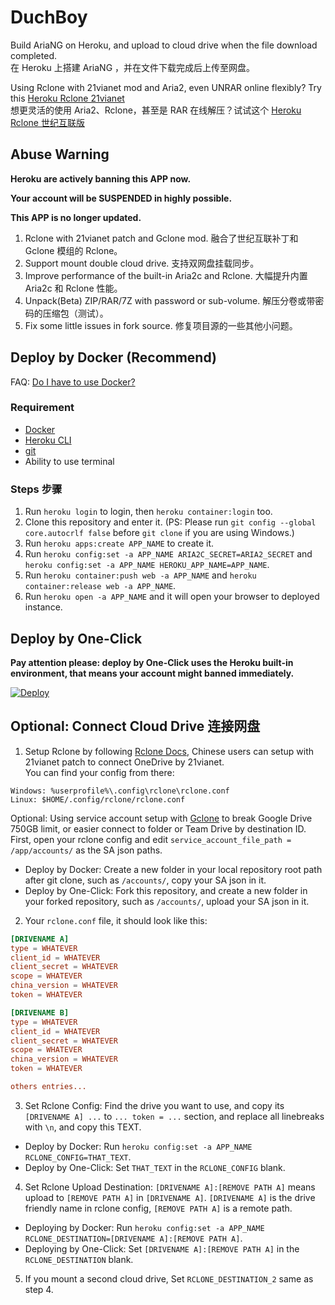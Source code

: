 # DuchBoy
Build AriaNG on Heroku, and upload to cloud drive when the file download completed.<br>
在 Heroku 上搭建 AriaNG ，并在文件下载完成后上传至网盘。

Using Rclone with 21vianet mod and Aria2, even UNRAR online flexibly? Try this [Heroku Rclone 21vianet](https://github.com/xinxin8816/heroku-rclone-21vianet)<br>
想更灵活的使用 Aria2、Rclone，甚至是 RAR 在线解压？试试这个 [Heroku Rclone 世纪互联版](https://github.com/xinxin8816/heroku-rclone-21vianet)

## Abuse Warning 

**Heroku are actively banning this APP now.**<br>

**Your account will be SUSPENDED in highly possible.**<br>

**This APP is no longer updated.**<br>

1. Rclone with 21vianet patch and Gclone mod. 融合了世纪互联补丁和 Gclone 模组的 Rclone。
2. Support mount double cloud drive. 支持双网盘挂载同步。
3. Improve performance of the built-in Aria2c and Rclone. 大幅提升内置 Aria2c 和 Rclone 性能。
4. Unpack(Beta) ZIP/RAR/7Z with password or sub-volume. 解压分卷或带密码的压缩包（测试）。
5. Fix some little issues in fork source. 修复项目源的一些其他小问题。

## Deploy by Docker (Recommend)

FAQ: [Do I have to use Docker?](#do-i-have-to-use-docker)

### Requirement 

* [Docker](https://www.docker.com/)
* [Heroku CLI](https://devcenter.heroku.com/articles/heroku-cli)
* [git](https://git-scm.com/)
* Ability to use terminal

### Steps 步骤

1. Run `heroku login` to login, then `heroku container:login` too.
2. Clone this repository and enter it. (PS: Please run `git config --global core.autocrlf false` before `git clone` if you are using Windows.)
3. Run `heroku apps:create APP_NAME` to create it.
4. Run `heroku config:set -a APP_NAME ARIA2C_SECRET=ARIA2_SECRET` and `heroku config:set -a APP_NAME HEROKU_APP_NAME=APP_NAME`.
5. Run `heroku container:push web -a APP_NAME` and `heroku container:release web -a APP_NAME`.
6. Run `heroku open -a APP_NAME` and it will open your browser to deployed instance. 

## Deploy by One-Click

**Pay attention please: deploy by One-Click uses the Heroku built-in environment, that means your account might banned immediately.**

[![Deploy](https://www.herokucdn.com/deploy/button.svg)](https://heroku.com/deploy)

## Optional: Connect Cloud Drive 连接网盘

1. Setup Rclone by following [Rclone Docs](https://rclone.org/docs/), Chinese users can setup with 21vianet patch to connect OneDrive by 21vianet.<br> 
You can find your config from there:

```
Windows: %userprofile%\.config\rclone\rclone.conf
Linux: $HOME/.config/rclone/rclone.conf
```
Optional: Using service account setup with [Gclone](https://github.com/donwa/gclone) to break Google Drive 750GB limit, or easier connect to folder or Team Drive by destination ID. First, open your rclone config and edit `service_account_file_path = /app/accounts/` as the SA json paths.

* Deploy by Docker: Create a new folder in your local repository root path after git clone, such as `/accounts/`, copy your SA json in it.<br>
* Deploy by One-Click: Fork this repository, and create a new folder in your forked repository, such as `/accounts/`, upload your SA json in it. 

2. Your `rclone.conf` file, it should look like this:

```conf
[DRIVENAME A]
type = WHATEVER
client_id = WHATEVER
client_secret = WHATEVER
scope = WHATEVER
china_version = WHATEVER
token = WHATEVER

[DRIVENAME B]
type = WHATEVER
client_id = WHATEVER
client_secret = WHATEVER
scope = WHATEVER
china_version = WHATEVER
token = WHATEVER

others entries...
```

3. Set Rclone Config: Find the drive you want to use, and copy its `[DRIVENAME A] ...` to  `... token = ...` section, and replace all linebreaks with `\n`, and copy this TEXT.

* Deploy by Docker: Run `heroku config:set -a APP_NAME RCLONE_CONFIG=THAT_TEXT`.<br>
* Deploy by One-Click: Set `THAT_TEXT` in the `RCLONE_CONFIG` blank.

4. Set Rclone Upload Destination: `[DRIVENAME A]:[REMOVE PATH A]` means upload to `[REMOVE PATH A]` in `[DRIVENAME A]`. `[DRIVENAME A]` is the drive friendly name in rclone config, `[REMOVE PATH A]` is a remote path. 

* Deploying by Docker: Run `heroku config:set -a APP_NAME RCLONE_DESTINATION=[DRIVENAME A]:[REMOVE PATH A]`.<br>
* Deploying by One-Click: Set `[DRIVENAME A]:[REMOVE PATH A]` in the `RCLONE_DESTINATION` blank.

5. If you mount a second cloud drive, Set `RCLONE_DESTINATION_2` same as step 4.